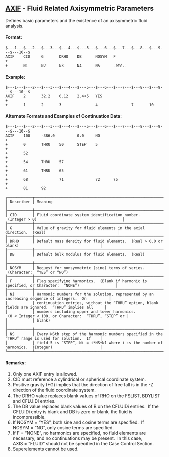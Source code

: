 ## [AXIF](https://nexus.hexagon.com/documentationcenter/bundle/MSC_Nastran_2022.4/page/Nastran_Combined_Book/qrg/bulkab/TOC.AXIF.xhtml) - Fluid Related Axisymmetric Parameters

Defines basic parameters and the existence of an axisymmetric fluid analysis.

#### Format:

```nastran
$---1---$---2---$---3---$---4---$---5---$---6---$---7---$---8---$---9---$---10--$
AXIF    CID     G       DRHO    DB      NOSYM   F                       +       
+       N1      N2      N3      N4      N5      -etc.-                          
```

#### Example:

```nastran
$---1---$---2---$---3---$---4---$---5---$---6---$---7---$---8---$---9---$---10--$
AXIF    2       32.2    0.12    2.4+5   YES                             +       
+       1       2       3               4               7       10              
```

#### Alternate Formats and Examples of Continuation Data:

```nastran
$---1---$---2---$---3---$---4---$---5---$---6---$---7---$---8---$---9---$---10--$
AXIF    100     -386.0          0.0     NO                              +       
+       0       THRU    50      STEP    5                               +       
+       52                                                              +       
+       54      THRU    57                                              +       
+       61      THRU    65                                              +       
+       68              71              72      75                      +       
+       81      92                                                              
```

```text
┌───────────┬────────────────────────────────────────────────────────────────────────────────────────────────────┐
│ Describer │ Meaning                                                                                            │
├───────────┼────────────────────────────────────────────────────────────────────────────────────────────────────┤
│ CID       │ Fluid coordinate system identification number.  (Integer > 0)                                      │
├───────────┼────────────────────────────────────────────────────────────────────────────────────────────────────┤
│ G         │ Value of gravity for fluid elements in the axial direction.  (Real)                                │
├───────────┼────────────────────────────────────────────────────────────────────────────────────────────────────┤
│ DRHO      │ Default mass density for fluid elements.  (Real > 0.0 or blank)                                    │
├───────────┼────────────────────────────────────────────────────────────────────────────────────────────────────┤
│ DB        │ Default bulk modulus for fluid elements.  (Real)                                                   │
├───────────┼────────────────────────────────────────────────────────────────────────────────────────────────────┤
│ NOSYM     │ Request for nonsymmetric (sine) terms of series.  (Character:  “YES” or “NO”)                      │
├───────────┼────────────────────────────────────────────────────────────────────────────────────────────────────┤
│ F         │ Flag specifying harmonics.  (Blank if harmonic is specified, or Character:  “NONE”)                │
├───────────┼────────────────────────────────────────────────────────────────────────────────────────────────────┤
│ Ni        │ Harmonic numbers for the solution, represented by an increasing sequence of integers.  On          │
│           │ continuation entries, without the “THRU” option, blank fields are ignored.  “THRU” implies all     │
│           │ numbers including upper and lower harmonics.  (0 < Integer < 100, or Character:  “THRU”, “STEP” or │
│           │ blank)                                                                                             │
├───────────┼────────────────────────────────────────────────────────────────────────────────────────────────────┤
│ NS        │ Every NSth step of the harmonic numbers specified in the “THRU” range is used for solution.  If    │
│           │ field 5 is “STEP”, Ni = i*NS+N1 where i is the number of harmonics.  (Integer)                     │
└───────────┴────────────────────────────────────────────────────────────────────────────────────────────────────┘
```

#### Remarks:

1. Only one AXIF entry is allowed.
2. CID must reference a cylindrical or spherical coordinate system.
3. Positive gravity (+G) implies that the direction of free fall is in the -Z direction of the fluid coordinate system.
4. The DRHO value replaces blank values of RHO on the FSLIST, BDYLIST and CFLUIDi entries.
5. The DB value replaces blank values of B on the CFLUIDi entries.  If the CFLUIDi entry is blank and DB is zero or blank, the fluid is incompressible.
6. If NOSYM = “YES”, both sine and cosine terms are specified.  If NOSYM = “NO”, only cosine terms are specified.
7. If F = “NONE”, no harmonics are specified, no fluid elements are necessary, and no continuations may be present.  In this case, AXIS = “FLUID” should not be specified in the Case Control Section.
8. Superelements cannot be used.
